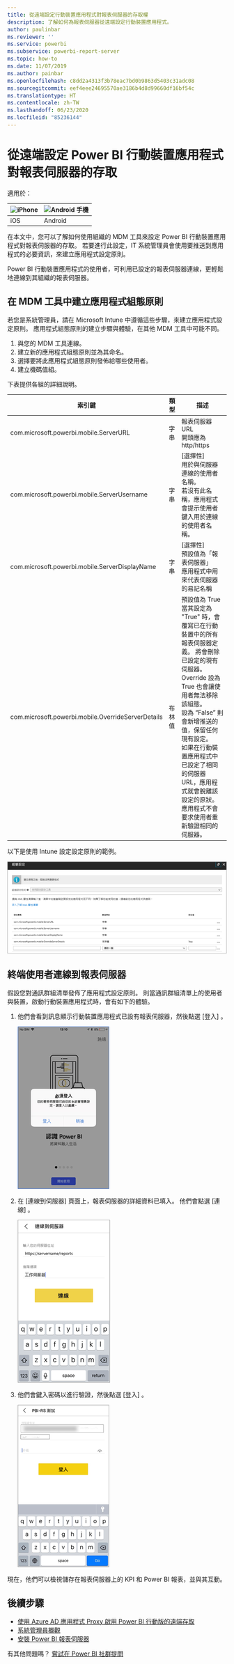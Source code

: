 ```yaml
---
title: 從遠端設定行動裝置應用程式對報表伺服器的存取權
description: 了解如何為報表伺服器從遠端設定行動裝置應用程式。
author: paulinbar
ms.reviewer: ''
ms.service: powerbi
ms.subservice: powerbi-report-server
ms.topic: how-to
ms.date: 11/07/2019
ms.author: painbar
ms.openlocfilehash: c8dd2a4313f3b78eac7bd0b9863d5403c31adc08
ms.sourcegitcommit: eef4eee24695570ae3186b4d8d99660df16bf54c
ms.translationtype: HT
ms.contentlocale: zh-TW
ms.lasthandoff: 06/23/2020
ms.locfileid: "85236144"
---
```

# <a name="configure-power-bi-mobile-app-access-to-report-server-remotely"></a>從遠端設定 Power BI 行動裝置應用程式對報表伺服器的存取

適用於：

| ![iPhone](./media/configure-powerbi-mobile-apps-remote/ios-logo-40-px.png) | ![Android 手機](./media/configure-powerbi-mobile-apps-remote/android-logo-40-px.png) |
|:--- |:--- |
| iOS |Android |

在本文中，您可以了解如何使用組織的 MDM 工具來設定 Power BI 行動裝置應用程式對報表伺服器的存取。 若要進行此設定，IT 系統管理員會使用要推送到應用程式的必要資訊，來建立應用程式設定原則。 

 Power BI 行動裝置應用程式的使用者，可利用已設定的報表伺服器連線，更輕鬆地連線到其組織的報表伺服器。 

## <a name="create-the-app-configuration-policy-in-mdm-tool"></a>在 MDM 工具中建立應用程式組態原則 

若您是系統管理員，請在 Microsoft Intune 中遵循這些步驟，來建立應用程式設定原則。 應用程式組態原則的建立步驟與體驗，在其他 MDM 工具中可能不同。 

1. 與您的 MDM 工具連線。 
2. 建立新的應用程式組態原則並為其命名。 
3. 選擇要將此應用程式組態原則發佈給哪些使用者。 
4. 建立機碼值組。 

下表提供各組的詳細說明。

|索引鍵  |類型  |描述  |
|---------|---------|---------|
| com.microsoft.powerbi.mobile.ServerURL | 字串 | 報表伺服器 URL <br> 開頭應為 http/https |
| com.microsoft.powerbi.mobile.ServerUsername | 字串 | [選擇性] <br> 用於與伺服器連線的使用者名稱。 <br> 若沒有此名稱，應用程式會提示使用者鍵入用於連線的使用者名稱。| 
| com.microsoft.powerbi.mobile.ServerDisplayName | 字串 | [選擇性] <br> 預設值為「報表伺服器」 <br> 應用程式中用來代表伺服器的易記名稱 | 
| com.microsoft.powerbi.mobile.OverrideServerDetails | 布林值 | 預設值為 True <br>當其設定為 "True" 時，會覆寫已在行動裝置中的所有報表伺服器定義。 將會刪除已設定的現有伺服器。 <br> Override 設為 True 也會讓使用者無法移除該組態。 <br> 設為 “False” 則會新增推送的值，保留任何現有設定。 <br> 如果在行動裝置應用程式中已設定了相同的伺服器 URL，應用程式就會脫離該設定的原狀。 應用程式不會要求使用者重新驗證相同的伺服器。 |

以下是使用 Intune 設定設定原則的範例。

![Intune 組態設定](media/configure-powerbi-mobile-apps-remote/power-bi-ios-remote-configuration-settings.png)

## <a name="end-users-connecting-to-report-server"></a>終端使用者連線到報表伺服器

 假設您對通訊群組清單發佈了應用程式設定原則。 則當通訊群組清單上的使用者與裝置，啟動行動裝置應用程式時，會有如下的體驗。 

1. 他們會看到訊息顯示行動裝置應用程式已設有報表伺服器，然後點選 [登入]  。

    ![登入報表伺服器](media/configure-powerbi-mobile-apps-remote/power-bi-config-server-sign-in.png)

2.  在 [連線到伺服器]  頁面上，報表伺服器的詳細資料已填入。 他們會點選 [連線]  。

    ![報表伺服器詳細資料已填入](media/configure-powerbi-mobile-apps-remote/power-bi-ios-remote-configure-connect-server.png)

3. 他們會鍵入密碼以進行驗證，然後點選 [登入]  。 

    ![報表伺服器詳細資料已填入](media/configure-powerbi-mobile-apps-remote/power-bi-config-server-address.png)

現在，他們可以檢視儲存在報表伺服器上的 KPI 和 Power BI 報表，並與其互動。

## <a name="next-steps"></a>後續步驟

- [使用 Azure AD 應用程式 Proxy 啟用 Power BI 行動版的遠端存取](https://docs.microsoft.com/azure/active-directory/manage-apps/application-proxy-integrate-with-power-bi)
- [系統管理員概觀](admin-handbook-overview.md)  
- [安裝 Power BI 報表伺服器](install-report-server.md)  

有其他問題嗎？ [嘗試在 Power BI 社群提問](https://community.powerbi.com/)


